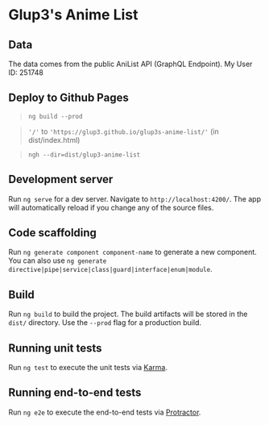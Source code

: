 # Glup3's Anime List

## Data

The data comes from the public AniList API (GraphQL Endpoint). My User ID: 251748

## Deploy to Github Pages

> `ng build --prod`

> `'/'` to `'https://glup3.github.io/glup3s-anime-list/'` (in dist/index.html)

> `ngh --dir=dist/glup3-anime-list`

## Development server

Run `ng serve` for a dev server. Navigate to `http://localhost:4200/`. The app will automatically reload if you change any of the source files.

## Code scaffolding

Run `ng generate component component-name` to generate a new component. You can also use `ng generate directive|pipe|service|class|guard|interface|enum|module`.

## Build

Run `ng build` to build the project. The build artifacts will be stored in the `dist/` directory. Use the `--prod` flag for a production build.

## Running unit tests

Run `ng test` to execute the unit tests via [Karma](https://karma-runner.github.io).

## Running end-to-end tests

Run `ng e2e` to execute the end-to-end tests via [Protractor](http://www.protractortest.org/).
